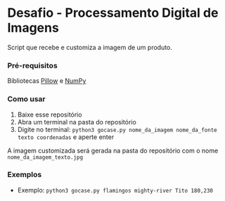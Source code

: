 # Desafio - Processamento Digital de Imagens

Script que recebe e customiza a imagem de um produto.

### Pré-requisitos

Bibliotecas [Pillow](https://pillow.readthedocs.io/en/stable/ "Pillow docs") e [NumPy](https://numpy.org/ "Numpy Homepage")

### Como usar

1. Baixe esse repositório
2. Abra um terminal na pasta do repositório
3. Digite no terminal: `python3 gocase.py nome_da_imagem nome_da_fonte texto coordenadas` e aperte enter

A imagem customizada será gerada na pasta do repositório com o nome `nome_da_imagem_texto.jpg`

### Exemplos

* Exemplo: `python3 gocase.py flamingos mighty-river Tito 180,230`

